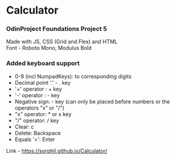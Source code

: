 # Calculator  
### OdinProject Foundations Project 5
Made with JS, CSS (Grid and Flex) and HTML  
Font - Roboto Mono, Modulus Bold

### Added keyboard support

 - 0-9 (incl NumpadKeys): to corresponding digits
 - Decimal point '.' - . key
 - '+' operator : + key
 -  '-' operator : - key
 - Negative sign: - key (can only be placed before numbers or the operators "x" or "/")
 - "x" operator: * or x key
 - "/" operator: / key
 - Clear: c
 - Delete:  Backspace
 - Equals '=':  Enter

Link - https://sorphil.github.io/Calculator/
